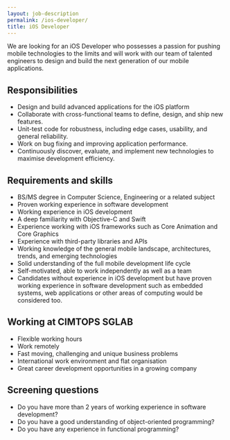 ```yaml
---
layout: job-description
permalink: /ios-developer/
title: iOS Developer
---
```

We are looking for an iOS Developer who possesses a passion for pushing mobile technologies to the limits and will work with our team of talented engineers to design and build the next generation of our mobile applications.

## Responsibilities

- Design and build advanced applications for the iOS platform
- Collaborate with cross-functional teams to define, design, and ship new features.
- Unit-test code for robustness, including edge cases, usability, and general reliability.
- Work on bug fixing and improving application performance.
- Continuously discover, evaluate, and implement new technologies to maximise development efficiency.

## Requirements and skills
- BS/MS degree in Computer Science, Engineering or a related subject
- Proven working experience in software development
- Working experience in iOS development
- A deep familiarity with Objective-C and Swift
- Experience working with iOS frameworks such as Core Animation and Core Graphics
- Experience with third-party libraries and APIs
- Working knowledge of the general mobile landscape, architectures, trends, and emerging technologies
- Solid understanding of the full mobile development life cycle
- Self-motivated, able to work independently as well as a team
- Candidates without experience in iOS development but have proven working experience in software development such as embedded systems, web applications or other areas of computing would be considered too.

## Working at **CIMTOPS SGLAB**
- Flexible working hours
- Work remotely
- Fast moving, challenging and unique business problems
- International work environment and flat organisation
- Great career development opportunities in a growing company

## Screening questions
- Do you have more than 2 years of working experience in software development?
- Do you have a good understanding of object-oriented programming?
- Do you have any experience in functional programming?

